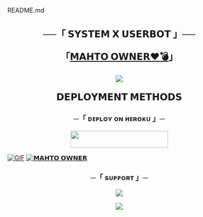README.md<h2 align="center">
    ──「 𝗦𝗬𝗦𝗧𝗘𝗠 𝗫 𝗨𝗦𝗘𝗥𝗕𝗢𝗧 」──
    
    
「[𝗠𝗔𝗛𝗧𝗢 𝗢𝗪𝗡𝗘𝗥❤️💣](https://t.me/MAHTOxOFFICIAL)」



<p align="center">
  <img src="https://te.legra.ph/file/32ce5125b1a69d84ffe39.jpg">
</p>


<p align="center">
<b>𝗗𝗘𝗣𝗟𝗢𝗬𝗠𝗘𝗡𝗧 𝗠𝗘𝗧𝗛𝗢𝗗𝗦</b>
</p>
<h3 align="center">
     ─「 ᴅᴇᴩʟᴏʏ ᴏɴ ʜᴇʀᴏᴋᴜ 」─
</h3>
<p align="center"><a href="https://dashboard.heroku.com/new?template=https://github.com/WCGKING/SYSTEMUSERBOT"> <img src="https://img.shields.io/badge/Deploy%20On%20Heroku-black?style=for-the-badge&logo=heroku" width="220" height="38.45"/></a></p>


[![GIF](https://github.com/WCGKING/WCGKING/blob/main/WCGKING.gif)](https://github.com/WCGKING)
   [![𝗠𝗔𝗛𝗧𝗢 𝗢𝗪𝗡𝗘𝗥 ](https://github-stats-alpha.vercel.app/api?username=WCGKING "WCGKING")](https://github-stats-alpha.vercel.app/api?username=WCGKING "WCGKING")


<h3 align="center">
    ─「 sᴜᴩᴩᴏʀᴛ 」─
</h3>

<p align="center">
<a href="https://t.me/MAHTOxOFFICIAL"><img src="https://img.shields.io/badge/-Support%20Group-blue.svg?style=for-the-badge&logo=Telegram"></a>
</p>

<p align="center">
<a href="https://t.me/MAHTOxOFFICIAL"><img src="https://img.shields.io/badge/-Support%20Channel-blue.svg?style=for-the-badge&logo=Telegram"></a>
</p>


